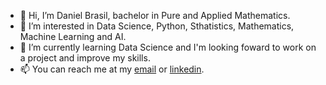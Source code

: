- 👋 Hi, I’m Daniel Brasil, bachelor in Pure and Applied Mathematics.
- 👀 I’m interested in Data Science, Python, Sthatistics, Mathematics, Machine Learning and AI.
- 🌱 I’m currently learning Data Science and I'm looking foward to work on a project and improve my skills.
- 📫 You can reach me at my [email](mrbrasildaniel@gmail.com) or [linkedin](www.linkedin.com/in/carlos-daniel-brasil).

<!---
danielbrz23/danielbrz23 is a ✨ special ✨ repository because its `README.md` (this file) appears on your GitHub profile.
You can click the Preview link to take a look at your changes.
--->
